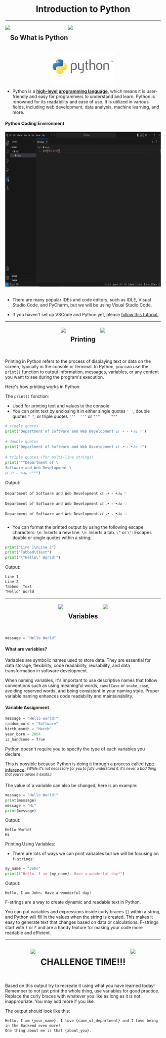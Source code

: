 <h1 align="center">Introduction to Python</h1>
<hr>

<div align="center" style="display: flex;">
        <img src="https://i.gifer.com/XOsX.gif" height="64px" align="center">
        <h2 align="center">So What is Python</h2>
        <img src="https://i.gifer.com/XOsX.gif" height="64px">
    </div>
</div>

<br />

<div align="center">
<img src="assets/python_logo.png" alt="Python_Logo" height="100px"/>
</div>

- Python is a **[high-level programming language](https://en.wikipedia.org/wiki/High-level_programming_language)**, which means it is user-friendly and easy for programmers to understand and learn. Python is renowned for its readability and ease of use. It is utilized in various fields, including web development, data analysis, machine learning, and more.


#### Python Coding Environment

<img src="assets/code_editor.PNG" alt="VSCode" height="500px"/>

<br />
<br />

- There are many popular IDEs and code editors, such as IDLE, Visual Studio Code, and PyCharm, but we will be using Visual Studio Code.

- If you haven't set up VSCode and Python yet, please [follow this tutorial.](https://youtu.be/zk5qOQBvuK4?si=TTp-ot2_VN6lorua)

<hr>

<div style="display: flex; justify-content: center;">
    <div style="display: flex; align-items: center; justify-content: center; gap: 1rem; border: 1px solid white; width: fit-content;">
        <img src="https://i.gifer.com/XOsX.gif" height="64px">
        <h2 align="center">Printing</h2>
        <img src="https://i.gifer.com/XOsX.gif" height="64px">
    </div>
</div>

<br>

Printing in Python refers to the process of displaying text or data on the screen, typically in the console or terminal. 
In Python, you can use the `print()` function to output information, messages, variables, or any content you want to see during the program's execution. 

Here's how printing works in Python:

The `print()` function:
- Used for printing text and values to the console
- You can print text by enclosing it in either single quotes `' '`, double quotes `" "`, or triple quotes `'''  '''` or `"""     """`

```Python
# single quotes
print('Department of Software and Web Development ૮꒰ ˶• ༝ •˶꒱ა ♡')

# double quotes
print("Department of Software and Web Development ૮꒰ ˶• ༝ •˶꒱ა ♡")

# triple quotes (for multi-line strings)
print("""Department of \
Software and Web Development \
૮꒰ ˶• ༝ •˶꒱ა ♡""")
```

Output:

```
Department of Software and Web Development ૮꒰ ˶• ༝ •˶꒱ა ♡
Department of Software and Web Development ૮꒰ ˶• ༝ •˶꒱ა ♡
Department of Software and Web Development ૮꒰ ˶• ༝ •˶꒱ა ♡
```

- You can format the printed output by using the following escape characters: 
`\n`: Inserts a new line.
`\t`: Inserts a tab.
`\"` or `\'`: Escapes double or single quotes within a string.

```Python
print("Line 1\nLine 2")
print("Tabbed\tText")
print("\"Hello\" World!")
``` 

Output:
```
Line 1
Line 2
Tabbed  Text
"Hello" World
```


<hr>

<div style="display: flex; justify-content: center;">
    <div style="display: flex; align-items: center; justify-content: center; gap: 1rem; border: 1px solid white; width: fit-content;">
        <img src="https://i.gifer.com/XOsX.gif" height="64px">
        <h2 align="center">Variables</h2>
        <img src="https://i.gifer.com/XOsX.gif" height="64px">
    </div>
</div>

<br/>

```Python
message = "Hello World"
```

#### What are variables?

Variables are symbolic names used to store data. They are essential for data storage, flexibility, code readability, reusability, and data transformation in software development. 

When naming variables, it's important to use descriptive names that follow conventions such as using meaningful words, `camelCase` or `snake_case`, avoiding reserved words, and being consistent in your naming style. Proper variable naming enhances code readability and maintainability.

#### Variable Assignment

```Python
message = "Hello world!"
random_word = "Software"
birth_month = "March"
year_born = 2004
is_handsome = True
```

Python doesn't require you to specify the type of each variables you declare. 

This is possible because Python is doing it through a process called [type inference](https://en.wikipedia.org/wiki/Type_inference). <sup>*(While it's not necessary for you to fully understand it, it's never a bad thing that you're aware it exists.)*</sup>

The value of a variable can also be changed, here is an example:

```Python
message = "Hello World!"
print(message)
message = "Hi"
print(message)
```

Output:
```
Hello World!
Hi
```

Printing Using Variables:
- There are lots of ways we can print variables but we will be focusing on `f-strings`:

```Python
my_name = "John"
print(f"Hello, I am {my_name}. Have a wonderful day!")
```
Output:
```
Hello, I am John. Have a wonderful day!
```

F-strings are a way to create dynamic and readable text in Python. 

You can put variables and expressions inside curly braces `{}` within a string, and Python will fill in the values when the string is created. This makes it easy to generate text that changes based on data or calculations. F-strings start with `f` or `F` and are a handy feature for making your code more readable and efficient.

<hr>

<div style="display: flex; align-items: center; justify-content: center; gap: 1rem; border: 1px solid white;">
<img src="https://i.gifer.com/6tXM.gif" height="64px"/>
<h1 align="center">CHALLENGE TIME!!!</h1>
<img src="https://i.gifer.com/6tXM.gif" height="64px"/>
</div>

<br>

Based on this output try to recreate it using what you have learned today! Remember to not just print the whole thing, use variables for good practice. Replace the curly braces with whatever you like as long as it is not inappropriate. You may add more if you like.

The output should look like this:

```
Hello, I am {your_name}. I love {name_of_department} and I love being in the Backend even more!
One thing about me is that {about_you}.
```
